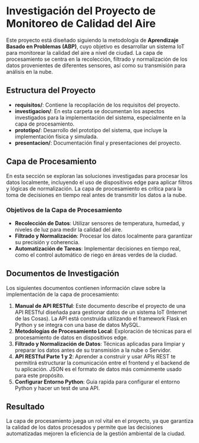 # Investigación del Proyecto de Monitoreo de Calidad del Aire

Este proyecto está diseñado siguiendo la metodología de **Aprendizaje Basado en Problemas (ABP)**, cuyo objetivo es desarrollar un sistema IoT para monitorear la calidad del aire a nivel de ciudad. La capa de procesamiento se centra en la recolección, filtrado y normalización de los datos provenientes de diferentes sensores, así como su transmisión para análisis en la nube.

## Estructura del Proyecto

- **requisitos/**: Contiene la recopilación de los requisitos del proyecto.
- **investigacion/**: En esta carpeta se documentan los aspectos investigados para la implementación del sistema, especialmente en la capa de procesamiento.
- **prototipo/**: Desarrollo del prototipo del sistema, que incluye la implementación física y simulada.
- **presentacion/**: Documentación final y presentaciones del proyecto.

## Capa de Procesamiento

En esta sección se exploran las soluciones investigadas para procesar los datos localmente, incluyendo el uso de dispositivos edge para aplicar filtros y lógicas de normalización. La capa de procesamiento es crítica para la toma de decisiones en tiempo real antes de transmitir los datos a la nube.

### Objetivos de la Capa de Procesamiento

- **Recolección de Datos**: Utilizar sensores de temperatura, humedad, y niveles de luz para medir la calidad del aire.
- **Filtrado y Normalización**: Procesar los datos localmente para garantizar su precisión y coherencia.
- **Automatización de Tareas**: Implementar decisiones en tiempo real, como el control automático de riego en áreas verdes de la ciudad.

## Documentos de Investigación

Los siguientes documentos contienen información clave sobre la implementación de la capa de procesamiento:

1. **Manual de API RESTful**: Este documento describe el proyecto de una API RESTful diseñada para
gestionar datos de un sistema IoT (Internet de las Cosas). La API está construida utilizando el framework Flask en Python y se integra con una base de datos MySQL.
2. **Metodologías de Procesamiento Local**: Exploración de técnicas para el procesamiento de datos en dispositivos edge.
3. **Filtrado y Normalización de Datos**: Técnicas aplicadas para limpiar y preparar los datos antes de su transmisión a la nube o Servidor.
4. **API RESTful Parte 1 y 2**: Aprender a construir y usar APIs REST te permitirá estructurar la comunicación entre el frontend y el backend de tu aplicación. JSON es el formato de datos más comúnmente usado para este propósito.
5. **Configurar Entorno Python**: Guia rapida para configurar el entorno Python y hacer un test de una API.

## Resultado

La capa de procesamiento juega un rol vital en el proyecto, ya que garantiza la calidad de los datos procesados y permite que las decisiones automatizadas mejoren la eficiencia de la gestión ambiental de la ciudad.


